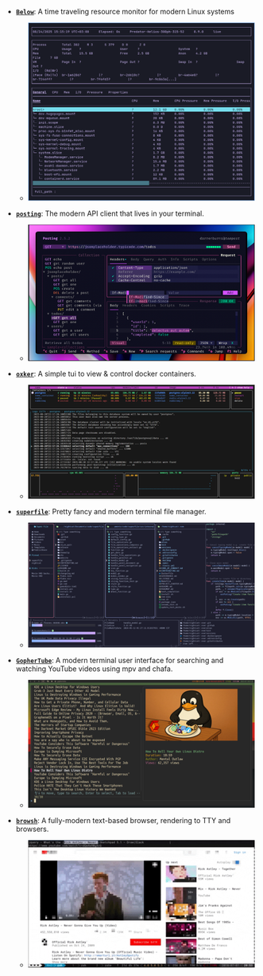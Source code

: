 
- [**`Below`**](https://github.com/facebookincubator/below): A time traveling resource monitor for modern Linux systems
  - ![](./imgs/below.png)
  

- [**`posting`**](https://github.com/darrenburns/posting): The modern API client that lives in your terminal.
  - ![](./imgs/posting.png)


- [**`oxker`**](https://github.com/mrjackwills/oxker): A simple tui to view & control docker containers.
  - ![](./imgs/oxker.png)

- [**`superfile`**](https://github.com/yorukot/superfile): Pretty fancy and modern terminal file manager.
  - ![](./imgs/superfile.png)


- [**`GopherTube`**](https://github.com/krishnassh/gophertube): A modern terminal user interface for searching and watching YouTube videos using mpv and chafa.
  - ![](./imgs/GopherTube.png)


- [**`browsh`**](https://github.com/browsh-org/browsh): A fully-modern text-based browser, rendering to TTY and browsers.
  - ![](./imgs/browsh.gif)
